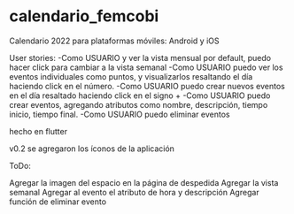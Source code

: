 # calendario_femcobi

Calendario 2022 para plataformas móviles: Android y iOS

User stories:
-Como USUARIO y ver la vista mensual por default, puedo hacer click para cambiar a la vista semanal
-Como USUARIO puedo ver los eventos individuales como puntos, y visualizarlos resaltando el día haciendo click en el número.
-Como USUARIO puedo crear nuevos eventos en el día resaltado haciendo click en el signo + 
-Como USUARIO puedo crear eventos, agregando atributos como nombre, descripción, tiempo inicio, tiempo final.
-Como USUARIO puedo eliminar eventos 

hecho en flutter

v0.2 se agregaron los íconos de la aplicación

ToDo:

Agregar la imagen del espacio en la página de despedida
Agregar la vista semanal
Agregar al evento el atributo de hora y descripción
Agregar función de eliminar evento
